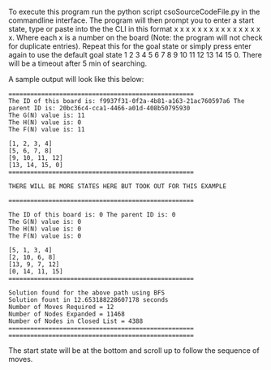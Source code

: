 To execute this program run the python script csoSourceCodeFile.py in the commandline interface.  The program will then
prompt you to enter a start state, type or paste into the the CLI in this format x x x x x x x x x x x x x x x x.  Where
each x is a number on the board (Note: the program will not check for duplicate entries).  Repeat this for the goal
state or simply press enter again to use the default goal state 1 2 3 4 5 6 7 8 9 10 11 12 13 14 15 0.  There will be a
timeout after 5 min of searching.

A sample output will look like this below:

    ===================================================
    The ID of this board is: f9937f31-0f2a-4b81-a163-21ac760597a6 The parent ID is: 20bc36c4-cca1-4466-a01d-408b50795930
    The G(N) value is: 11
    The H(N) value is: 0
    The F(N) value is: 11

    [1, 2, 3, 4]
    [5, 6, 7, 8]
    [9, 10, 11, 12]
    [13, 14, 15, 0]
    ===================================================

    THERE WILL BE MORE STATES HERE BUT TOOK OUT FOR THIS EXAMPLE

    ===================================================

    The ID of this board is: 0 The parent ID is: 0
    The G(N) value is: 0
    The H(N) value is: 0
    The F(N) value is: 0

    [5, 1, 3, 4]
    [2, 10, 6, 8]
    [13, 9, 7, 12]
    [0, 14, 11, 15]
    ===================================================

    Solution found for the above path using BFS
    Solution fount in 12.653188228607178 seconds
    Number of Moves Required = 12
    Number of Nodes Expanded = 11468
    Number of Nodes in Closed List = 4388
    ===================================================
    ===================================================


The start state will be at the bottom and scroll up to follow the sequence of moves.